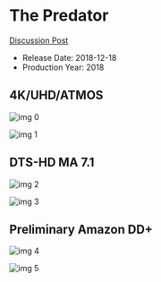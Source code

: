 # The Predator

[Discussion Post](https://www.avsforum.com/threads/bass-eq-for-filtered-movies.2995212/post-57232672)

* Release Date: 2018-12-18
* Production Year: 2018

## 4K/UHD/ATMOS

![img 0](https://i.imgur.com/m8aYU00.jpg)

![img 1](https://i.imgur.com/J10i0xk.jpg)

## DTS-HD MA 7.1

![img 2](https://i.imgur.com/2WFEuGr.jpg)

![img 3](https://i.imgur.com/qyCS7ZD.jpg)

## Preliminary Amazon DD+

![img 4](https://i.imgur.com/SrdGWgi.jpg)

![img 5](https://i.imgur.com/qj7nmkQ.jpg)

